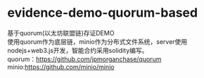 # evidence-demo-quorum-based
基于quorum(以太坊联盟链)存证DEMO<br>
使用quorum作为底层链，minio作为分布式文件系统，server使用nodejs+web3.js开发，智能合约采用solidity编写。<br>
quorum：https://github.com/jpmorganchase/quorum<br>
minio:https://github.com/minio/minio<br>

